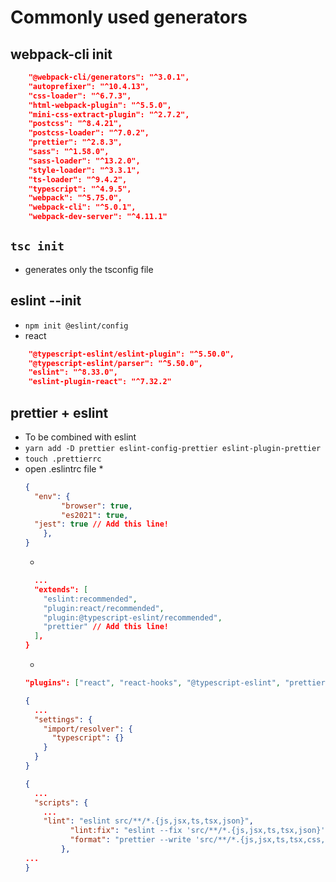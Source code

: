 # Commonly used generators

## webpack-cli init

```json
    "@webpack-cli/generators": "^3.0.1",
    "autoprefixer": "^10.4.13",
    "css-loader": "^6.7.3",
    "html-webpack-plugin": "^5.5.0",
    "mini-css-extract-plugin": "^2.7.2",
    "postcss": "^8.4.21",
    "postcss-loader": "^7.0.2",
    "prettier": "^2.8.3",
    "sass": "^1.58.0",
    "sass-loader": "^13.2.0",
    "style-loader": "^3.3.1",
    "ts-loader": "^9.4.2",
    "typescript": "^4.9.5",
    "webpack": "^5.75.0",
    "webpack-cli": "^5.0.1",
    "webpack-dev-server": "^4.11.1"
```

## `tsc init`

* generates only the tsconfig file

## eslint --init

* `npm init @eslint/config`
* react
```json
    "@typescript-eslint/eslint-plugin": "^5.50.0",
    "@typescript-eslint/parser": "^5.50.0",
    "eslint": "^8.33.0",
    "eslint-plugin-react": "^7.32.2"
```

## prettier + eslint

* To be combined with eslint
* `yarn add -D prettier eslint-config-prettier eslint-plugin-prettier`
* `touch .prettierrc`
* open .eslintrc file
  *
  ```json
  {
    "env": {
          "browser": true,
          "es2021": true,
    "jest": true // Add this line!
      },
  }
  ```
  *
  ```json
    ...
    "extends": [
      "eslint:recommended",
      "plugin:react/recommended",
      "plugin:@typescript-eslint/recommended",
      "prettier" // Add this line!
    ],
  }
  ```
  *
  ```json
  "plugins": ["react", "react-hooks", "@typescript-eslint", "prettier"],
  ```
  ```json
  {
    ...
    "settings": {
      "import/resolver": {
        "typescript": {}
      }
    }
  }
  ```
  ```json
  {
    ...
    "scripts": {
      ...
      "lint": "eslint src/**/*.{js,jsx,ts,tsx,json}",
            "lint:fix": "eslint --fix 'src/**/*.{js,jsx,ts,tsx,json}'",
            "format": "prettier --write 'src/**/*.{js,jsx,ts,tsx,css,md,json}' --config ./.prettierrc"
          },
  ...
  }
  ```
